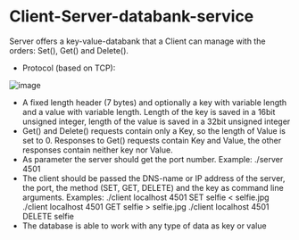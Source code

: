 # Client-Server-databank-service
Server offers a key-value-databank that a Client can manage with the orders: Set(), Get() and Delete().

- Protocol (based on TCP):

![image](https://user-images.githubusercontent.com/83579009/129104311-7fe78077-df06-4a8c-a537-7a6acb6fa893.jpg)

- A fixed length header (7 bytes) and optionally a key with variable length and a value with variable length. Length of the key is saved in a 16bit unsigned integer, length of the value is saved in a 32bit unsigned integer
- Get() and Delete() requests contain only a Key, so the length of Value is set to 0. Responses to Get() requests contain Key and Value, the other responses contain neither key nor Value.
- As parameter the server should get the port number. Example:
    ./server 4501
- The client should be passed the DNS-name or IP address of the server, the port,  the method (SET, GET, DELETE) and the key as command line arguments. Examples:
    ./client localhost 4501 SET selfie < selfie.jpg
    ./client localhost 4501 GET selfie > selfie.jpg
    ./client localhost 4501 DELETE selfie
- The database is able to work with any type of data as key or value
